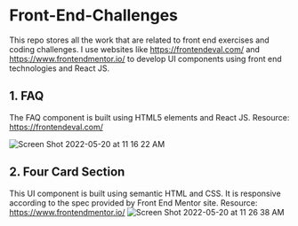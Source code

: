 # Front-End-Challenges
This repo stores all the work that are related to front end exercises and coding challenges. I use websites like https://frontendeval.com/ and https://www.frontendmentor.io/ to develop UI components using front end technologies and React JS. 

## 1. FAQ
The FAQ component is built using HTML5 elements and React JS. 
Resource: https://frontendeval.com/

![Screen Shot 2022-05-20 at 11 16 22 AM](https://user-images.githubusercontent.com/6641061/169559339-de851958-d959-4740-a7e6-2d65832fad9e.png)

## 2. Four Card Section
This UI component is built using semantic HTML and CSS. It is responsive according to the spec provided by Front End Mentor site.
Resource: https://www.frontendmentor.io/
![Screen Shot 2022-05-20 at 11 26 38 AM](https://user-images.githubusercontent.com/6641061/169561774-69f7c93c-c308-4035-a8be-0dc4dd342357.png)
